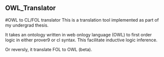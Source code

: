 ## OWL_Translator
#OWL to CL/FOL translator
This is a translation tool implemented as part of my undergrad thesis.

It takes an ontology written in web onlogy language (OWL) to first order logic in either prover9 or cl syntax. This facilitate 
inductive logic inference.

Or reversly, it translate FOL to OWL (beta). 
